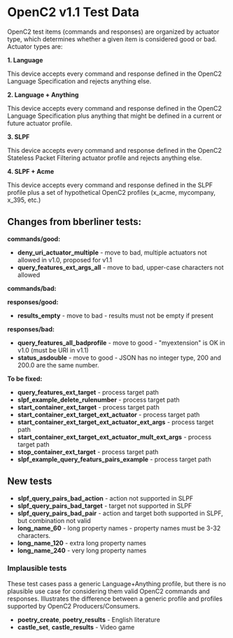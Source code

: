 # OpenC2 v1.1 Test Data

OpenC2 test items (commands and responses) are organized by actuator type, which determines whether a given item
is considered good or bad. Actuator types are:

**1. Language**

This device accepts every command and response defined in the OpenC2 Language Specification and rejects anything else.

**2. Language + Anything**

This device accepts every command and response defined in the OpenC2 Language Specification plus anything that
might be defined in a current or future actuator profile.

**3. SLPF**

This device accepts every command and response defined in the OpenC2 Stateless Packet Filtering actuator profile
and rejects anything else.

**4. SLPF + Acme**

This device accepts every command and response defined in the SLPF profile plus a set of hypothetical OpenC2
profiles (x_acme, mycompany, x_395, etc.)

## Changes from bberliner tests:
**commands/good:**  
* **deny_uri_actuator_multiple** - move to bad, multiple actuators not allowed in v1.0, proposed for v1.1
* **query_features_ext_args_all** - move to bad, upper-case characters not allowed

**commands/bad:**  

**responses/good:**  
* **results_empty** - move to bad - results must not be empty if present

**responses/bad:**  
* **query_features_all_badprofile** - move to good - "myextension" is OK in v1.0 (must be URI in v1.1)
* **status_asdouble** - move to good - JSON has no integer type, 200 and 200.0 are the same number.

**To be fixed:**  
* **query_features_ext_target** - process target path
* **slpf_example_delete_rulenumber** - process target path
* **start_container_ext_target** - process target path
* **start_container_ext_target_ext_actuator** - process target path
* **start_container_ext_target_ext_actuator_ext_args** - process target path
* **start_container_ext_target_ext_actuator_mult_ext_args** - process target path
* **stop_container_ext_target** - process target path
* **slpf_example_query_featurs_pairs_example** - process target path

## New tests
* **slpf_query_pairs_bad_action** - action not supported in SLPF
* **slpf_query_pairs_bad_target** - target not supported in SLPF
* **slpf_query_pairs_bad_pair** - action and target both supported in SLPF, but combination not valid
* **long_name_60** - long property names - property names must be 3-32 characters.
* **long_name_120** - extra long property names
* **long_name_240** - very long property names

### Implausible tests
These test cases pass a generic Language+Anything profile, but there is no plausible use case for
considering them valid OpenC2 commands and responses.
Illustrates the difference between a generic profile and profiles supported by OpenC2 Producers/Consumers.
* **poetry_create**, **poetry_results** - English literature
* **castle_set**, **castle_results** - Video game